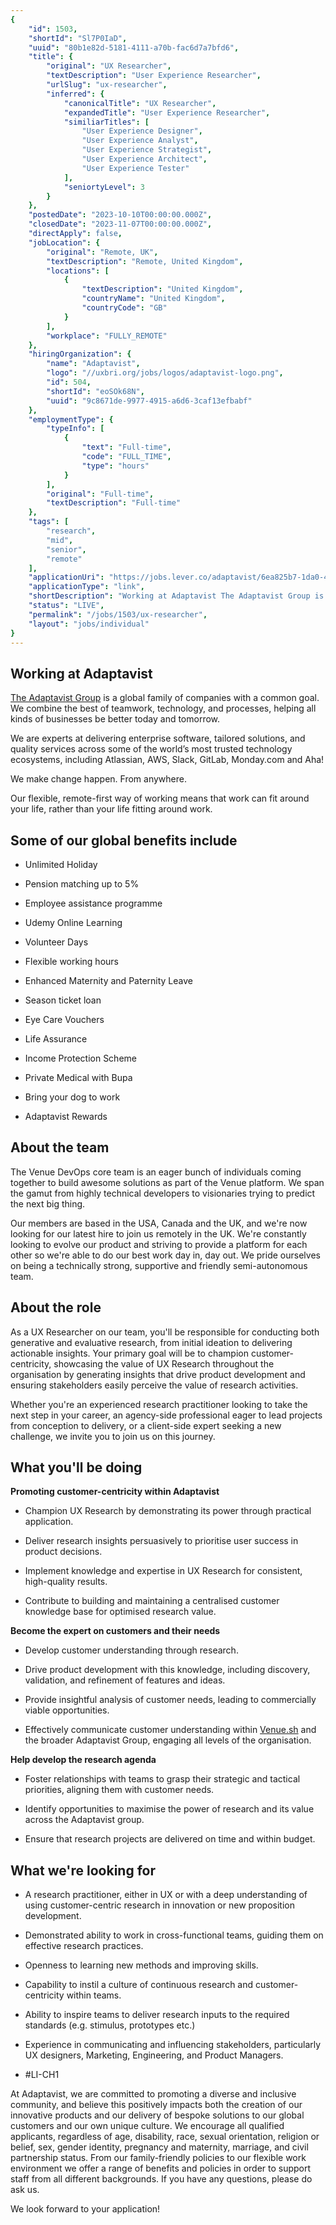 ```yaml
---
{
	"id": 1503,
	"shortId": "Sl7P0IaD",
	"uuid": "80b1e82d-5181-4111-a70b-fac6d7a7bfd6",
	"title": {
		"original": "UX Researcher",
		"textDescription": "User Experience Researcher",
		"urlSlug": "ux-researcher",
		"inferred": {
			"canonicalTitle": "UX Researcher",
			"expandedTitle": "User Experience Researcher",
			"similiarTitles": [
				"User Experience Designer",
				"User Experience Analyst",
				"User Experience Strategist",
				"User Experience Architect",
				"User Experience Tester"
			],
			"seniortyLevel": 3
		}
	},
	"postedDate": "2023-10-10T00:00:00.000Z",
	"closedDate": "2023-11-07T00:00:00.000Z",
	"directApply": false,
	"jobLocation": {
		"original": "Remote, UK",
		"textDescription": "Remote, United Kingdom",
		"locations": [
			{
				"textDescription": "United Kingdom",
				"countryName": "United Kingdom",
				"countryCode": "GB"
			}
		],
		"workplace": "FULLY_REMOTE"
	},
	"hiringOrganization": {
		"name": "Adaptavist",
		"logo": "//uxbri.org/jobs/logos/adaptavist-logo.png",
		"id": 504,
		"shortId": "eoSOk68N",
		"uuid": "9c8671de-9977-4915-a6d6-3caf13efbabf"
	},
	"employmentType": {
		"typeInfo": [
			{
				"text": "Full-time",
				"code": "FULL_TIME",
				"type": "hours"
			}
		],
		"original": "Full-time",
		"textDescription": "Full-time"
	},
	"tags": [
		"research",
		"mid",
		"senior",
		"remote"
	],
	"applicationUri": "https://jobs.lever.co/adaptavist/6ea825b7-1da0-4534-af00-9fbab8ec6d28/apply",
	"applicationType": "link",
	"shortDescription": "Working at Adaptavist The Adaptavist Group is a global family of companies with a common goal. We combine the best of teamwork, technology, and processes, helping all kinds of businesses be better",
	"status": "LIVE",
	"permalink": "/jobs/1503/ux-researcher",
	"layout": "jobs/individual"
}
---
```

<h2>Working at Adaptavist</h2><p><a target="_blank" rel="noopener noreferrer nofollow" href="https://www.theadaptavistgroup.com/">The Adaptavist Group</a> is a global family of companies with a common goal. We combine the best of teamwork, technology, and processes, helping all kinds of businesses be better today and tomorrow.</p><p>We are experts at delivering enterprise software, tailored solutions, and quality services across some of the world’s most trusted technology ecosystems, including Atlassian, AWS, Slack, GitLab, Monday.com and Aha!</p><p>We make change happen. From anywhere.</p><p>Our flexible, remote-first way of working means that work can fit around your life, rather than your life fitting around work.</p><h2>Some of our global benefits include</h2><ul><li><p>Unlimited Holiday</p></li><li><p>Pension matching up to 5%</p></li><li><p>Employee assistance programme</p></li><li><p>Udemy Online Learning</p></li><li><p>Volunteer Days</p></li><li><p>Flexible working hours</p></li><li><p>Enhanced Maternity and Paternity Leave</p></li><li><p>Season ticket loan</p></li><li><p>Eye Care Vouchers</p></li><li><p>Life Assurance</p></li><li><p>Income Protection Scheme</p></li><li><p>Private Medical with Bupa</p></li><li><p>Bring your dog to work</p></li><li><p>Adaptavist Rewards</p></li></ul><h2>About the team</h2><p>The Venue DevOps core team is an eager bunch of individuals coming together to build awesome solutions as part of the Venue platform. We span the gamut from highly technical developers to visionaries trying to predict the next big thing.</p><p>Our members are based in the USA, Canada and the UK, and we're now looking for our latest hire to join us remotely in the UK. We're constantly looking to evolve our product and striving to provide a platform for each other so we're able to do our best work day in, day out. We pride ourselves on being a technically strong, supportive and friendly semi-autonomous team.</p><h2>About the role</h2><p>As a UX Researcher on our team, you'll be responsible for conducting both generative and evaluative research, from initial ideation to delivering actionable insights. Your primary goal will be to champion customer-centricity, showcasing the value of UX Research throughout the organisation by generating insights that drive product development and ensuring stakeholders easily perceive the value of research activities.</p><p>Whether you're an experienced research practitioner looking to take the next step in your career, an agency-side professional eager to lead projects from conception to delivery, or a client-side expert seeking a new challenge, we invite you to join us on this journey.</p><h2>What you'll be doing</h2><p><strong>Promoting customer-centricity within Adaptavist</strong></p><ul><li><p>Champion UX Research by demonstrating its power through practical application.</p></li><li><p>Deliver research insights persuasively to prioritise user success in product decisions.</p></li><li><p>Implement knowledge and expertise in UX Research for consistent, high-quality results.</p></li><li><p>Contribute to building and maintaining a centralised customer knowledge base for optimised research value.</p></li></ul><p><strong>Become the expert on customers and their needs</strong></p><ul><li><p>Develop customer understanding through research.</p></li><li><p>Drive product development with this knowledge, including discovery, validation, and refinement of features and ideas.</p></li><li><p>Provide insightful analysis of customer needs, leading to commercially viable opportunities.</p></li><li><p>Effectively communicate customer understanding within <a target="_blank" rel="noopener noreferrer nofollow" href="http://Venue.sh">Venue.sh</a> and the broader Adaptavist Group, engaging all levels of the organisation.</p></li></ul><p><strong>Help develop the research agenda</strong></p><ul><li><p>Foster relationships with teams to grasp their strategic and tactical priorities, aligning them with customer needs.</p></li><li><p>Identify opportunities to maximise the power of research and its value across the Adaptavist group.</p></li><li><p>Ensure that research projects are delivered on time and within budget.</p></li></ul><h2>What we're looking for</h2><ul><li><p>A research practitioner, either in UX or with a deep understanding of using customer-centric research in innovation or new proposition development.&nbsp;</p></li><li><p>Demonstrated ability to work in cross-functional teams, guiding them on effective research practices.</p></li><li><p>Openness to learning new methods and improving skills.</p></li><li><p>Capability to instil a culture of continuous research and customer-centricity within teams.</p></li><li><p>Ability to inspire teams to deliver research inputs to the required standards (e.g. stimulus, prototypes etc.)</p></li><li><p>Experience in communicating and influencing stakeholders, particularly UX designers, Marketing, Engineering, and Product Managers.</p></li><li><p>#LI-CH1</p></li></ul><p>At Adaptavist, we are committed to promoting a diverse and inclusive community, and believe this positively impacts both the creation of our innovative products and our delivery of bespoke solutions to our global customers and our own unique culture. We encourage all qualified applicants, regardless of age, disability, race, sexual orientation, religion or belief, sex, gender identity, pregnancy and maternity, marriage, and civil partnership status. From our family-friendly policies to our flexible work environment we offer a range of benefits and policies in order to support staff from all different backgrounds. If you have any questions, please do ask us.</p><p>We look forward to your application!</p>
